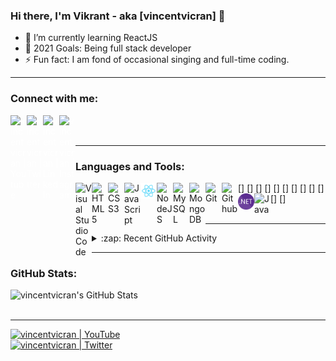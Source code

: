 ### Hi there, I'm Vikrant - aka [vincentvicran] 👋

- 🌱 I’m currently learning ReactJS
- 🥅 2021 Goals: Being full stack developer
- ⚡ Fun fact: I am fond of occasional singing and full-time coding.

---

### Connect with me:
[<img align="left" alt="vincentvicran | Youtube" style="color: white;" width="26px" src="https://img.icons8.com/color/48/000000/youtube-play.png" />][youtube]
[<img align="left" alt="vincentvicran | Twitter" style="color: white;" width="26px" src="https://img.icons8.com/color/48/000000/twitter--v1.png" />][twitter]
[<img align="left" alt="vincentvicran | LinkedIn" style="color: white;" width="26px" src="https://img.icons8.com/color/48/000000/linkedin-circled--v3.png" />][linkedin]
[<img align="left" alt="vincentvicran | Instagram" style="color: white;" width="26px" src="https://img.icons8.com/color/48/000000/instagram-new--v2.png" />][instagram]
<br />
<br />
  
---

### Languages and Tools:

[<img align="left" alt="Visual Studio Code" width="26px" src="https://img.icons8.com/color/48/000000/visual-studio-code-2019.png" />]
[<img align="left" alt="HTML5" width="26px" src="https://img.icons8.com/color/48/000000/html-5--v1.png" />]
[<img align="left" alt="CSS3" width="26px" src="https://img.icons8.com/color/48/000000/css3.png" />]
[<img align="left" alt="JavaScript" width="26px" src="https://img.icons8.com/color/48/000000/javascript--v1.png" />]
[<img align="left" alt="ReactJS" width="26px" src="https://raw.githubusercontent.com/github/explore/80688e429a7d4ef2fca1e82350fe8e3517d3494d/topics/react/react.png" />]
[<img align="left" alt="NodeJS" width="26px" src="https://img.icons8.com/color/48/000000/nodejs.png" />]
[<img align="left" alt="MySQL" width="26px" src="https://img.icons8.com/color/48/000000/mysql-logo.png" />]
[<img align="left" alt="MongoDB" width="26px" src="https://img.icons8.com/color/48/000000/mongodb.png" />]
[<img align="left" alt="Git" width="26px" src="https://img.icons8.com/color/48/000000/git.png" />]
[<img align="left" alt="Github" width="26px" src="https://img.icons8.com/color/48/000000/github--v1.png" />]
[<img align="left" alt="DotNET" width="26px" src="https://raw.githubusercontent.com/github/explore/93d8a67084f94b2a444e510199a6e7622e5b09a3/topics/dotnet/dotnet.png" />]
[<img align="left" alt="Java" width="26px" src="https://img.icons8.com/color/48/000000/java-coffee-cup-logo--v1.png" />]
<br />
<br />

---

<details>
  <summary>:zap: Recent GitHub Activity</summary>
  
<!--START_SECTION:activity-->
1. ❌ Closed PR [#1](https://github.com/vincentvicran/bikeSpareParts/pull/1) in [vincentvicran/bikeSpareParts](https://github.com/vincentvicran/bikeSpareParts)
2. 💪 Opened PR [#1](https://github.com/vincentvicran/bikeSpareParts/pull/1) in [vincentvicran/bikeSpareParts](https://github.com/vincentvicran/bikeSpareParts)
3. 🎉 Merged PR [#12](https://github.com/vincentvicran/taxSystem/pull/12) in [vincentvicran/taxSystem](https://github.com/vincentvicran/taxSystem)
4. 💪 Opened PR [#12](https://github.com/vincentvicran/taxSystem/pull/12) in [vincentvicran/taxSystem](https://github.com/vincentvicran/taxSystem)
5. 🎉 Merged PR [#11](https://github.com/vincentvicran/taxSystem/pull/11) in [vincentvicran/taxSystem](https://github.com/vincentvicran/taxSystem)
<!--END_SECTION:activity-->

</details>

---

### GitHub Stats:

<img align="left" alt="vincentvicran's GitHub Stats" src="https://github-readme-stats.vincentvicran.vercel.app/api?username=vincentvicran&show_icons=true&hide_border=true&count_private=true&theme=algolia" />

<br />
<br />

---

[<img alt="vincentvicran | YouTube" src="https://img.shields.io/youtube/channel/views/UC7E6HffqP3FQKNiacSAY4zg?logo=Youtube&style=for-the-badge" />][youtube]
</br>
[<img alt="vincentvicran | Twitter" src="https://img.shields.io/twitter/follow/vicran_vincent?color=1da1f2&logo=Twitter&style=for-the-badge" />][twitter]
</br>

[twitter]: https://twitter.com/vicran_vincent
[youtube]: https://www.youtube.com/channel/UC7E6HffqP3FQKNiacSAY4zg
[instagram]: https://www.instagram.com/vincentvicran
[linkedin]: https://www.linkedin.com/in/vikrant-shrestha-90774719a
